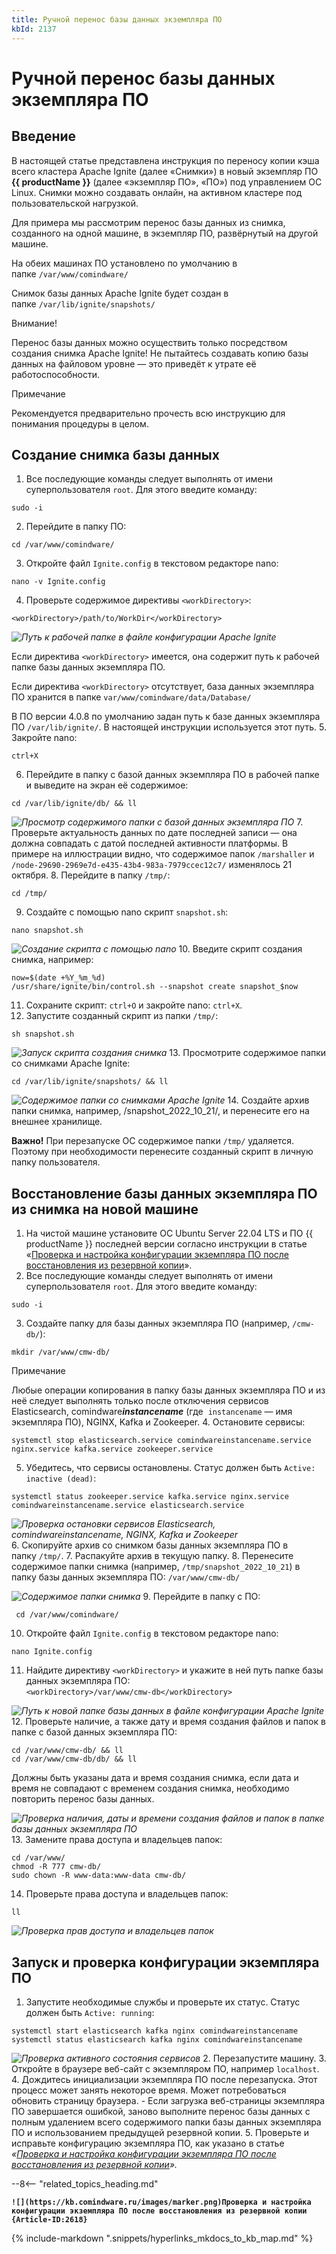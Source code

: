 ```yaml
---
title: Ручной перенос базы данных экземпляра ПО
kbId: 2137
---
```


# Ручной перенос базы данных экземпляра ПО

## Введение

В настоящей статье представлена инструкция по переносу копии кэша всего кластера Apache Ignite (далее «Снимки») в новый экземпляр ПО **{{ productName }}** (далее «экземпляр ПО», «ПО») под управлением ОС Linux. Снимки можно создавать онлайн, на активном кластере под пользовательской нагрузкой.

Для примера мы рассмотрим перенос базы данных из снимка, созданного на одной машине, в экземпляр ПО, развёрнутый на другой машине.

На обеих машинах ПО установлено по умолчанию в папке `/var/www/comindware/`

Снимок базы данных Apache Ignite будет создан в папке `/var/lib/ignite/snapshots/`

Внимание!

Перенос базы данных можно осуществить только посредством создания снимка Apache Ignite! Не пытайтесь создавать копию базы данных на файловом уровне — это приведёт к утрате её работоспособности.

Примечание

Рекомендуется предварительно прочесть всю инструкцию для понимания процедуры в целом.

## Создание снимка базы данных

1. Все последующие команды следует выполнять от имени суперпользователя `root`. Для этого введите команду:

```
sudo -i
```
2. Перейдите в папку ПО:

```
cd /var/www/comindware/  

```
3. Откройте файл `Ignite.config` в текстовом редакторе nano:

```
nano -v Ignite.config
```
4. Проверьте содержимое директивы `<workDirectory>`:

```
<workDirectory>/path/to/WorkDir</workDirectory>
```

_![Путь к рабочей папке в файле конфигурации Apache Ignite](https://kb.comindware.ru/assets/img_63567910ececd.png)_

Если директива `<workDirectory>` имеется, она содержит путь к рабочей папке базы данных экземпляра ПО.

Если директива `<workDirectory>` отсутствует, база данных экземпляра ПО хранится в папке `var/www/comindware/data/Database/`

В ПО версии 4.0.8 по умолчанию задан путь к базе данных экземпляра ПО `/var/lib/ignite/`. В настоящей инструкции используется этот путь.
5. Закройте nano:

```
ctrl+X
```
6. Перейдите в папку с базой данных экземпляра ПО в рабочей папке и выведите на экран её содержимое:

```
cd /var/lib/ignite/db/ && ll  

```

_![Просмотр содержимого папки с базой данных экземпляра ПО](https://kb.comindware.ru/assets/img_635679e668157.png)_
7. Проверьте актуальность данных по дате последней записи — она должна совпадать с датой последней активности платформы. В примере на иллюстрации видно, что содержимое папок `/marshaller` и `/node-29690-2969e7d-e435-43b4-983a-7979ccec12c7/` изменялось 21 октября.
8. Перейдите в папку `/tmp/`:

```
cd /tmp/
```
9. Создайте с помощью nano скрипт `snapshot.sh`:

```
nano snapshot.sh  

```

_![Создание скрипта с помощью nano](https://kb.comindware.ru/assets/img_63567a89286c4.png)_
10. Введите скрипт создания снимка, например:

```
now=$(date +%Y_%m_%d)   
/usr/share/ignite/bin/control.sh --snapshot create snapshot_$now
```
11. Сохраните скрипт: `ctrl+O` и закройте nano: `ctrl+X`.
12. Запустите созданный скрипт из папки `/tmp/`:

```
sh snapshot.sh
```

_![Запуск скрипта создания снимка](https://kb.comindware.ru/assets/img_63567b113131e.png)_
13. Просмотрите содержимое папки со снимками Apache Ignite:

```
cd /var/lib/ignite/snapshots/ && ll 
```

_![Содержимое папки со снимками Apache Ignite](https://kb.comindware.ru/assets/img_63567d1f7a888.png)_
14. Создайте архив папки снимка, например, /snapshot\_2022\_10\_21/, и перенесите его на внешнее хранилище.

**Важно!** При перезапуске ОС содержимое папки `/tmp/` удаляется. Поэтому при необходимости перенесите созданный скрипт в личную папку пользователя.
## Восстановление базы данных экземпляра ПО из снимка на новой машине

1. На чистой машине установите ОС Ubuntu Server 22.04 LTS и ПО {{ productName }} последней версии согласно инструкции в статье «[Проверка и настройка конфигурации экземпляра ПО после восстановления из резервной копии](https://kb.comindware.ru/article.php?id=2102)».
2. Все последующие команды следует выполнять от имени суперпользователя `root`. Для этого введите команду:

```
sudo -i
```
3. Создайте папку для базы данных экземпляра ПО (например, `/cmw-db/`):

```
mkdir /var/www/cmw-db/
```

Примечание

Любые операции копирования в папку базы данных экземпляра ПО и из неё следует выполнять только после отключения сервисов Elasticsearch, comindware***instancename*** (где  `instancename` — имя экземпляра ПО), NGINX, Kafka и Zookeeper.
4. Остановите сервисы:

```
systemctl stop elasticsearch.service comindwareinstancename.service nginx.service kafka.service zookeeper.service
```
5. Убедитесь, что сервисы остановлены. Статус должен быть `Active: inactive (dead)`:

```
systemctl status zookeeper.service kafka.service nginx.service comindwareinstancename.service elasticsearch.service  

```

_![Проверка остановки сервисов Elasticsearch, comindwareinstancename, NGINX, Kafka и Zookeeper](https://kb.comindware.ru/assets/img_63567da91a5c6.png)_
6. Скопируйте архив со снимком базы данных экземпляра ПО в папку `/tmp/`.
7. Распакуйте архив в текущую папку.
8. Перенесите содержимое папки снимка (например, `/tmp/snapshot_2022_10_21`) в папку базы данных экземпляра ПО: `/var/www/cmw-db/`

_![Содержимое папки снимка](https://kb.comindware.ru/assets/img_63567e41566e4.png)_
9. Перейдите в папку с ПО:

```
 cd /var/www/comindware/
```
10. Откройте файл `Ignite.config` в текстовом редакторе nano:

```
nano Ignite.config
```
11. Найдите директиву `<workDirectory>` и укажите в ней путь папке базы данных экземпляра ПО:   
`<workDirectory>/var/www/cmw-db</workDirectory>`

_![Путь к новой папке базы данных в файле конфигурации Apache Ignite](https://kb.comindware.ru/assets/img_63567eabb2a14.png)_
12. Проверьте наличие, а также дату и время создания файлов и папок в папке с базой данных экземпляра ПО:

```
cd /var/www/cmw-db/ && ll  
cd /var/www/cmw-db/db/ && ll
```

Должны быть указаны дата и время создания снимка, если дата и время не совпадают с временем создания снимка, необходимо повторить перенос базы данных.

_![Проверка наличия, даты и времени создания файлов и папок в папке базы данных экземпляра ПО](https://kb.comindware.ru/assets/img_63567efdbf883.png)_
13. Замените права доступа и владельцев папок:

```
cd /var/www/  
chmod -R 777 cmw-db/  
sudo chown -R www-data:www-data cmw-db/
```
14. Проверьте права доступа и владельцев папок:

```
ll
```

_![Проверка прав доступа и владельцев папок](https://kb.comindware.ru/assets/img_635680c397312.png)_

## Запуск и проверка конфигурации экземпляра ПО

1. Запустите необходимые службы и проверьте их статус. Статус должен быть `Active: running`:

```
systemctl start elasticsearch kafka nginx comindwareinstancename  
systemctl status elasticsearch kafka nginx comindwareinstancename
```

_![Проверка активного состояния сервисов](https://kb.comindware.ru/assets/img_635680edb9d1d.png)_
2. Перезапустите машину.
3. Откройте в браузере веб-сайт с экземпляром ПО, например `localhost`.
4. Дождитесь инициализации экземпляра ПО после перезапуска. Этот процесс может занять некоторое время. Может потребоваться обновить страницу браузера.
    - Если загрузка веб-страницы экземпляра ПО завершается ошибкой, заново выполните перенос базы данных с полным удалением всего содержимого папки базы данных экземпляра ПО и использованием предыдущей резервной копии.
5. Проверьте и исправьте конфигурацию экземпляра ПО, как указано в статье *«[Проверка и настройка конфигурации экземпляра ПО после восстановления из резервной копии](https://kb.comindware.ru/article.php?id=2618)».*

--8<-- "related_topics_heading.md"

**`![](https://kb.comindware.ru/images/marker.png)Проверка и настройка конфигурации экземпляра ПО после восстановления из резервной копии {Article-ID:2618}`**



{% include-markdown ".snippets/hyperlinks_mkdocs_to_kb_map.md" %}
